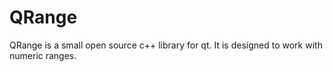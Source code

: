 # QRange
QRange is a small open source c++ library for qt. It is designed to work with numeric ranges.
